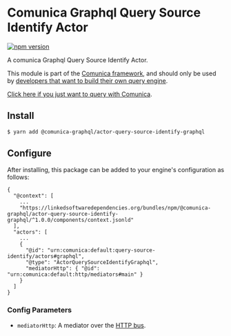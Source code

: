 # Comunica Graphql Query Source Identify Actor

[![npm version](https://badge.fury.io/js/%40comunica-graphql%2Factor-query-source-identify-graphql.svg)](https://www.npmjs.com/package/@comunica-graphql/actor-query-source-identify-graphql)

A comunica Graphql Query Source Identify Actor.

This module is part of the [Comunica framework](https://github.com/comunica/comunica),
and should only be used by [developers that want to build their own query engine](https://comunica.dev/docs/modify/).

[Click here if you just want to query with Comunica](https://comunica.dev/docs/query/).

## Install

```bash
$ yarn add @comunica-graphql/actor-query-source-identify-graphql
```

## Configure

After installing, this package can be added to your engine's configuration as follows:
```text
{
  "@context": [
    ...
    "https://linkedsoftwaredependencies.org/bundles/npm/@comunica-graphql/actor-query-source-identify-graphql/^1.0.0/components/context.jsonld"
  ],
  "actors": [
    ...
    {
      "@id": "urn:comunica:default:query-source-identify/actors#graphql",
      "@type": "ActorQuerySourceIdentifyGraphql",
      "mediatorHttp": { "@id": "urn:comunica:default:http/mediators#main" }
    }
  ]
}
```

### Config Parameters

* `mediatorHttp`: A mediator over the [HTTP bus](https://github.com/comunica/comunica/tree/master/packages/bus-http).
